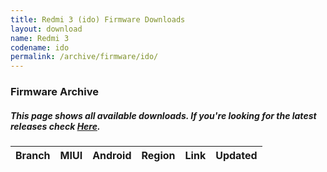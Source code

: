 ```yaml
---
title: Redmi 3 (ido) Firmware Downloads
layout: download
name: Redmi 3
codename: ido
permalink: /archive/firmware/ido/
---
```


### Firmware Archive
##### This page shows all available downloads. If you're looking for the latest releases check [Here](/firmware/ido/).

<div class="table-responsive-md" id="table-wrapper">
<table id="firmware" class="display dt-responsive nowrap compact table table-striped table-hover table-sm">
    <thead class="thead-dark">
        <tr>
            <th>Branch</th>
            <th>MIUI</th>
            <th>Android</th>
            <th>Region</th>
            <th>Link</th>
            <th>Updated</th>
        </tr>
    </thead>
    <script>loadFirmwareDownloads('ido', 'full')</script>
</table>
</div>

